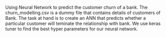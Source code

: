 Using  Neural Network  to predict the customer churn of a bank. The churn_modelling.csv is a dummy file that contains details of customers of Bank.
The task at hand is to create an ANN that predicts whether a  particular customer  will teminate the relationship with bank.
We use keras tuner to find the best hyper parameters for our neural network.
